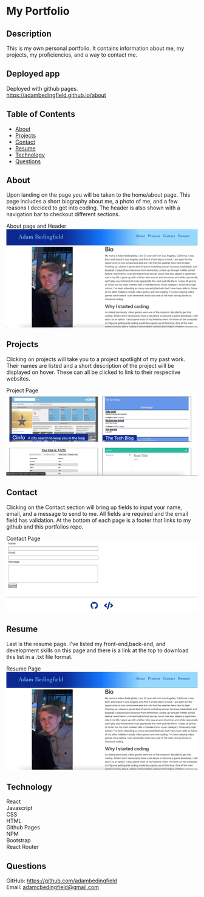 # My Portfolio<br>
## Description<br>
This is my own personal portfolio. It contains information about me, my projects, my proficiencies, and a way to contact me.<br>
## Deployed app
Deployed with github pages.<br>
https://adambedingfield.github.io/about<br>
## Table of Contents<br>
* [About](#about)<br>
* [Projects](#projects)<br>
* [Contact](#contact)<br>
* [Resume](#resume)<br>
* [Technology](#technology)<br>
* [Questions](#questions)<br>
## About<br>
Upon landing on the page you will be taken to the home/about page. This page includes a short biography about me, a photo of me, and a few reasons I decided to get into coding. The header is also shown with a navigation bar to checkout different sections.<br>

About page and Header<br>
![about](src/assets/home.png)<br>

## Projects<br>
Clicking on projects will take you to a project spotlight of my past work. Their names are listed and a short description of the project will be displayed on hover. These can all be clicked to link to their respective websites.<br>

Project Page<br>
![projects](src/assets/projects.png)<br>

## Contact<br>
Clicking on the Contact section will bring up fields to input your name, email, and a message to send to me. All fields are required and the email field has validation. At the bottom of each page is a footer that links to my github and this portfolios repo.<br>

Contact Page<br>
![contact](src/assets/contact.png)<br>

## Resume<br>
Last is the resume page. I've listed my front-end,back-end, and development skills on this page and there is a link at the top to download this list in a .txt file format.<br>

Resume Page<br>
![resume](src/assets/home.png)<br>

## Technology<br>
React<br>
Javascript<br>
CSS<br>
HTML<br>
Github Pages<br>
NPM<br>
Bootstrap<br>
React Router<br>

## Questions<br>
GitHub: https://github.com/adambedingfield<br>
Email: adamcbedingfield@gmail.com<br>